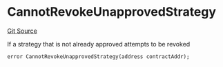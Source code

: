 # CannotRevokeUnapprovedStrategy
[Git Source](https://github.com/FloorDAO/floor-v2/blob/537a38ba21fa97b6f7763cc3c1b0ee2a21e56857/src/contracts/strategies/StrategyRegistry.sol)

If a strategy that is not already approved attempts to be revoked


```solidity
error CannotRevokeUnapprovedStrategy(address contractAddr);
```

